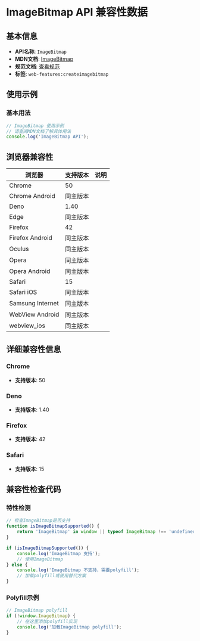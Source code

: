 # ImageBitmap API 兼容性数据

## 基本信息

- **API名称**: `ImageBitmap`
- **MDN文档**: [ImageBitmap](https://developer.mozilla.org/docs/Web/API/ImageBitmap)
- **规范文档**: [查看规范](https://html.spec.whatwg.org/multipage/imagebitmap-and-animations.html#imagebitmap)
- **标签**: `web-features:createimagebitmap`

## 使用示例

### 基本用法

```javascript
// ImageBitmap 使用示例
// 请查阅MDN文档了解具体用法
console.log('ImageBitmap API');
```

## 浏览器兼容性

| 浏览器 | 支持版本 | 说明 |
|--------|----------|------|
| Chrome | 50 |  |
| Chrome Android | 同主版本 |  |
| Deno | 1.40 |  |
| Edge | 同主版本 |  |
| Firefox | 42 |  |
| Firefox Android | 同主版本 |  |
| Oculus | 同主版本 |  |
| Opera | 同主版本 |  |
| Opera Android | 同主版本 |  |
| Safari | 15 |  |
| Safari iOS | 同主版本 |  |
| Samsung Internet | 同主版本 |  |
| WebView Android | 同主版本 |  |
| webview_ios | 同主版本 |  |

## 详细兼容性信息

### Chrome

- **支持版本**: 50

### Deno

- **支持版本**: 1.40

### Firefox

- **支持版本**: 42

### Safari

- **支持版本**: 15

## 兼容性检查代码

### 特性检测

```javascript
// 检查ImageBitmap是否支持
function isImageBitmapSupported() {
    return 'ImageBitmap' in window || typeof ImageBitmap !== 'undefined';
}

if (isImageBitmapSupported()) {
    console.log('ImageBitmap 支持');
    // 使用ImageBitmap
} else {
    console.log('ImageBitmap 不支持，需要polyfill');
    // 加载polyfill或使用替代方案
}
```

### Polyfill示例

```javascript
// ImageBitmap polyfill
if (!window.ImageBitmap) {
    // 在这里添加polyfill实现
    console.log('加载ImageBitmap polyfill');
}
```

